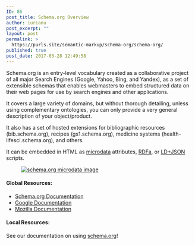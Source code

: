 ```yaml
---
ID: 86
post_title: Schema.org Overview
author: iurianu
post_excerpt: ""
layout: post
permalink: >
  https://purls.site/semantic-markup/schema-org/schema-org/
published: true
post_date: 2017-03-28 12:49:58
---
```

<p>Schema.org is an entry-level vocabulary created as a collaborative project of all major Search Engines (Google, Yahoo, Bing, and Yandex), as a set of extensible schemas that enables webmasters to embed structured data on their web pages for use by search engines and other applications.</p>
<p>It covers a large variety of domains, but without thorough detailing, unless using complementary ontologies, you can only provide a very general description of your object/product.</p>
<p>It also has a set of hosted extensions for bibliographic resources (bib.schema.org), recipes (gs1.schema.org), medicine systems (health-lifesci.schema.org), and others.</p>
<p>It can be embedded in HTML as <a href="http://kazenokodomo.tech/structured-data/microdata/" rel="tag">microdata</a> attributes, <a href="http://kazenokodomo.tech/structured-data/rdfa/" rel="tag">RDFa</a>, or <a href="http://kazenokodomo.tech/structured-data/ldjson/">LD+JSON</a> scripts.</p>

<figure itemprop="image" itemscope itemtype="http://schema.org/ImageObject"><a itemprop="url" target="_blank" title="schema.org microdata image" href="http://purls.site/wp-content/uploads/2017/03/microdata-image.jpg"><img src="http://purls.site/wp-content/uploads/2017/03/microdata-image.jpg" alt="schema.org microdata image" class="alignnone size-medium wp-image-62" /><meta itemprop="width" content="300"><meta itemprop="height" content="147"></a></figure>

<h4>Global Resources: </h4>
<ul>
<li itemprop="potentialAction" itemscope itemtype="http://schema.org/ViewAction"><a rel="tag nofollow" target="_blank" href="https://schema.org/docs/gs.html" itemprop="url"><span itemprop="name">Schema.org Documentation</span></a></li>
<li itemprop="potentialAction" itemscope itemtype="http://schema.org/ViewAction"><a rel="tag nofollow" target="_blank" href="https://developers.google.com/structured-data/" itemprop="url"><span itemprop="name">Google Documentation</span></a></li>
<li itemprop="potentialAction" itemscope itemtype="http://schema.org/ViewAction"><a rel="tag nofollow" target="_blank" href="https://moz.com/learn/seo/schema-structured-data" itemprop="url"><span itemprop="name">Mozilla Documentation</span></a></li>
</ul>

<h4>Local Resources:</h4>

<p itemprop="potentialAction" itemscope itemtype="http://schema.org/ViewAction"><span itemprop="name">See our documentation on using <a itemprop="url" target="_blank" rel="alternate" href="http://purls.site/structured-data/schema-org/">schema.org</a></span>!</p>